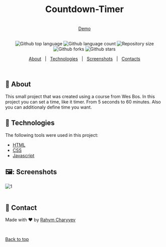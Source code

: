 <h1 align="center" id="top">Countdown-Timer</h1>
&#xa0;
<div align="center">
<a href="https://rahymcharyyev.github.io/Countdown-Timer/">Demo</a>
</div>
&#xa0;
<p align="center">
  <img alt="Github top language" src="https://img.shields.io/github/languages/top/RahymCharyyev/Countdown-Timer?color=56BEB8">

  <img alt="Github language count" src="https://img.shields.io/github/languages/count/RahymCharyyev/Countdown-Timer?color=56BEB8">

  <img alt="Repository size" src="https://img.shields.io/github/repo-size/RahymCharyyev/Countdown-Timer?color=56BEB8">

  <!-- <img alt="Github issues" src="https://img.shields.io/github/issues/{{YOUR_GITHUB_USERNAME}}/30---whack-a-mole?color=56BEB8" /> -->

  <img alt="Github forks" src="https://img.shields.io/github/forks/RahymCharyyev/Countdown-Timer?color=56BEB8" />

  <img alt="Github stars" src="https://img.shields.io/github/stars/RahymCharyyev/Countdown-Timer?color=56BEB8" />
</p>

<!-- Status -->

<!-- <h4 align="center">
	🚧  30   Whack A Mole 🚀 Under construction...  🚧
</h4>

<hr> -->

<p align="center">
  <a href="#dart-about">About</a> &#xa0; | &#xa0; 
  <a href="#rocket-technologies">Technologies</a> &#xa0; | &#xa0;
  <a href="#screenshots">Screenshots</a> &#xa0; | &#xa0;
  <a href="#contacts" target="_blank">Contacts</a>
</p>

<br>

## :dart: About

This small project that was created using a course from Wes Bos. In this project you can set a time, like it timer. From 5 seconds to 60 minutes. Also you can additionaly define time you want.

## :rocket: Technologies

The following tools were used in this project:

- [HTML](https://developer.mozilla.org/ru/docs/Web/HTML)
- [CSS](https://developer.mozilla.org/ru/docs/Web/CSS/Reference)
- [Javascript](https://developer.mozilla.org/en-US/docs/Web/JavaScript)

## 🖼️: Screenshots

![1](https://github.com/RahymCharyyev/Countdown-Timer/assets/62890688/4863002f-498a-4c3d-9820-e24c94f8877c)
 \
&#xa0;

## :memo: Contact

Made with :heart: by <a href="https://github.com/Rahym Charyyev" target="_blank">Rahym Charyyev</a>

&#xa0;

<a href="#top">Back to top</a>
